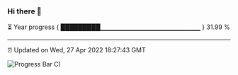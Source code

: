 ### Hi there 👋

⏳ Year progress { █████████▁▁▁▁▁▁▁▁▁▁▁▁▁▁▁▁▁▁▁▁▁ } 31.99 %

---

⏰ Updated on Wed, 27 Apr 2022 18:27:43 GMT

![Progress Bar CI](https://github.com/ZhaoGui/ZhaoGui/workflows/Progress%20Bar%20CI/badge.svg)
